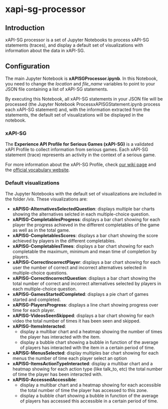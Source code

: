# xapi-sg-processor

## Introduction

xAPI-SG processor is a set of Jupyter Notebooks to process xAPI-SG statements (traces), and display a default set of visualizations with information about the data in xAPI-SG.

## Configuration

The main Jupyter Notebook is **xAPISGProcessor.ipynb**. In this Notebook, you need to change the *location* and *file_name* variables to point to your JSON file containing a list of xAPI-SG statements.

By executing this Notebook, all xAPI-SG statements in your JSON file will be processed (the Jupyter Notebook ProcessxAPISGStatement.ipynb process each xAPI-SG statement) and, with the information extracted from the statements, the default set of visualizations will be displayed in the notebook.

### xAPI-SG

The **Experience API Profile for Serious Games (xAPI-SG)** is a validated xAPI Profile to collect information from serious games. Each xAPI-SG statement (trace) represents an activity in the context of a serious game.

For more information about the xAPI-SG Profile, check [our wiki page](https://github.com/e-ucm/rage-analytics/wiki/xAPI-SG-Profile) and the [official vocabulary website](http://xapi.e-ucm.es/vocab/seriousgames).

### Default visualizations

The Jupyter Notebooks with the default set of visualizations are included in the folder */vis*. These visualizations are:

* **xAPISG-AlternativesSelectedQuestion**: displays multiple bar charts showing the alternatives selcted in each multiple-choice question.
* **xAPISG-CompletablesProgress**: displays a bar chart showing for each player the progress achieved in the different completables of the game as well as in the total game.
* **xAPISG-CompletablesScores**: displays a bar chart showing the score achieved by players in the different completables.
* **xAPISG-CompletablesTimes**: displays a bar chart showing for each completable the maximum, minimum and mean time of completion by players.
* **xAPISG-CorrectIncorrectPlayer**: displays a bar chart showing for each user the number of correct and incorrect alternatives selected in multiple-choice questions.
* **xAPISG-CorrectIncorrectQuestion**: displays a bar chart showing the total number of correct and incorrect alternatives selected by players in each multiple-choice question.
* **xAPISG-GamesStartedCompleted**: displays a pie chart of games started and completed.
* **xAPISG-PlayersProgress**: displays a line chart showing progress over time for each player.
* **xAPISG-VideosSeenSkipped**: displays a bar chart showing for each video the total number of times it has been seen and skipped.
* **xAPISG-ItemsInteracted**: 
   * display a multibar chart and a heatmap showing the number of times the player has interacted with the item.
   * display a bubble chart showing a bubble in function of the average of players has interacted with the item in a certain period of time.
* **xAPISG-MenusSelected**: display multiples bar chart showing for each menus the number of time each player select an option
* **xAPISG-ItemsActionTypeInteracted**: display a multibar chart and a heatmap showing for each action type (like talk_to, etc) the total number of time the player has been interacted with.
* **xAPISG-AccessedAccessible**:
    * display a multibar chart and a heatmap showing for each accessible the total number of time the player has accessed to this zone.
    * display a bubble chart showing a bubble in function of the average of players has accessed this accessible in a certain period of time.